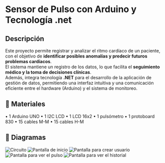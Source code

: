 # Sensor de Pulso con Arduino y Tecnología .net

## Descripción
Este proyecto permite registrar y analizar el ritmo cardíaco de un paciente, con el objetivo de **identificar posibles anomalías y predecir futuros problemas cardíacos**.  
El sistema mantiene un registro de los datos, lo que facilita el **seguimiento médico y la toma de decisiones clínicas**.  
Además, integra tecnología **.NET** para el desarrollo de la aplicación de gestión de datos, permitiendo una interfaz intuitiva y una comunicación eficiente entre el hardware (Arduino) y el sistema de monitoreo.  

## 🧰 Materiales
• 1 Arduino UNO
• 1 I2C LCD
• 1 LCD 16x2
• 1 pulsómetro
• 1 protoboard 830
• 15 cables M-M
• 15 cables H-M

## 📸 Diagramas

![Circuito](imagenes/diagramaP.png)
![Pantalla de inicio](imagenes/diagramaInicio.png)
![Pantalla para crear usuario](imagenes/diagramaCU.png)
![Pantalla para ver el pulso](imagenes/diagrama_Pulso.png)
![Pantalla para ver el historial](imagenes/diagramaHistorial.png)

